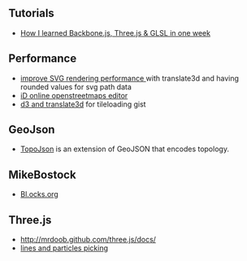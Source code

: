 ## Tutorials
* [How I learned Backbone.js, Three.js & GLSL in one week](http://blog.greweb.fr/2012/07/how-i-learned-backbone-js-three-js-glsl-in-one-week/)

## Performance
* [improve SVG rendering performance ](http://mapbox.com/osmdev/2012/11/20/getting-serious-about-svg/) with translate3d and having rounded values for svg path data
* [iD online openstreetmaps editor](https://github.com/systemed/iD/blob/master/NOTES.md)
* [d3 and translate3d](https://gist.github.com/1233904) for tileloading gist

## GeoJson
* [TopoJson](https://github.com/mbostock/topojson) is an extension of GeoJSON that encodes topology.

## MikeBostock
* [Bl.ocks.org](http://bl.ocks.org/mbostock)

## Three.js
* http://mrdoob.github.com/three.js/docs/
* [lines and particles picking](https://github.com/mrdoob/three.js/issues/244)